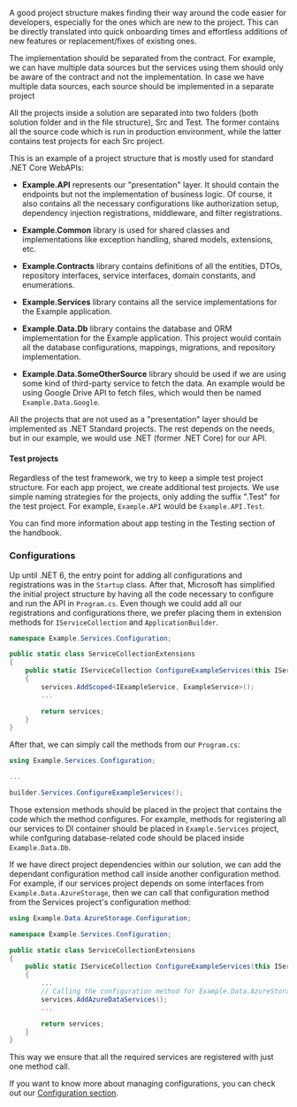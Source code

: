 A good project structure makes finding their way around the code easier for developers, especially for the ones which are new to the project. This can be directly translated into quick onboarding times and effortless additions of new features or replacement/fixes of existing ones.

The implementation should be separated from the contract. For example, we can have multiple data sources but the services using them should only be aware of the contract and not the implementation. In case we have multiple data sources, each source should be implemented in a separate project

All the projects inside a solution are separated into two folders (both solution folder and in the file structure), Src and Test. The former contains all the source code which is run in production environment, while the latter contains test projects for each Src project.

This is an example of a project structure that is mostly used for standard .NET Core WebAPIs:

- **Example.API** represents our "presentation" layer. It should contain the endpoints but not the implementation of business logic. Of course, it also contains all the necessary configurations like authorization setup, dependency injection registrations, middleware, and filter registrations.

- **Example.Common** library is used for shared classes and implementations like exception handling, shared models, extensions, etc.

- **Example.Contracts** library contains definitions of all the entities, DTOs, repository interfaces, service interfaces, domain constants, and enumerations.  

- **Example.Services** library contains all the service implementations for the Example application.

- **Example.Data.Db** library contains the database and ORM implementation for the Example application. This project would contain all the database configurations, mappings, migrations, and repository implementation.

- **Example.Data.SomeOtherSource** library should be used if we are using some kind of third-party service to fetch the data. An example would be using Google Drive API to fetch files, which would then be named `Example.Data.Google`.

All the projects that are not used as a "presentation" layer should be implemented as .NET Standard projects. The rest depends on the needs, but in our example, we would use .NET (former .NET Core) for our API.  

#### Test projects

Regardless of the test framework, we try to keep a simple test project structure. For each app project, we create additional test projects. We use simple naming strategies for the projects, only adding the suffix ".Test" for the test project. For example, `Example.API` would be `Example.API.Test`.

You can find more information about app testing in the Testing section of the handbook.

### Configurations

Up until .NET 6, the entry point for adding all configurations and registrations was in the `Startup` class. After that, Microsoft has simplified the initial project structure by having all the code necessary to configure and run the API in `Program.cs`. Even though we could add all our registrations and configurations there, we prefer placing them in extension methods for `IServiceCollection` and `ApplicationBuilder`.

``` c#
namespace Example.Services.Configuration;

public static class ServiceCollectionExtensions
{
    public static IServiceCollection ConfigureExampleServices(this IServiceCollection services)
    {
        services.AddScoped<IExampleService, ExampleService>();
        ...

        return services;
    }
}
```

After that, we can simply call the methods from our `Program.cs`:

``` c#
using Example.Services.Configuration;

...

builder.Services.ConfigureExampleServices();
```

Those extension methods should be placed in the project that contains the code which the method configures. For example, methods for registering all our services to DI container should be placed in `Example.Services` project, while confguring database-related code should be placed inside `Example.Data.Db`. 

If we have direct project dependencies within our solution, we can add the dependant configuration method call inside another configuration method. For example, if our services project depends on some interfaces from `Example.Data.AzureStorage`, then we can call that configuration method from the Services project's configuration method:

``` c#
using Example.Data.AzureStorage.Configuration;

namespace Example.Services.Configuration;

public static class ServiceCollectionExtensions
{
    public static IServiceCollection ConfigureExampleServices(this IServiceCollection services)
    {
        ...
        // Calling the configuration method for Example.Data.AzureStorage:
        services.AddAzureDataServices();
        ...

        return services;
    }
}
```

This way we ensure that all the required services are registered with just one method call.

If you want to know more about managing configurations, you can check out our [Configuration section](../Api/configuration).

